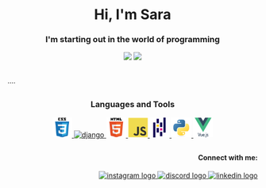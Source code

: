 <h1 align="center">Hi, I'm Sara</h1>
<h3 align="center">I'm starting out in the world of programming</h3>

<div style="text-align: center;">
  <img style="display: inline-block;" src="https://github-readme-stats.vercel.app/api?username=saaxzq&theme=buefy&show_icons=true" />
  <img style="display: inline-block;" src="https://github-readme-stats.vercel.app/api/top-langs?username=saaxzq&theme=buefy&show_icons=true" />
</div>

##

....

##

<h3 align="center">Languages and Tools</h3>

<p align="center"> <a href="https://www.w3schools.com/css/" target="_blank" rel="noreferrer"> <img src="https://raw.githubusercontent.com/devicons/devicon/master/icons/css3/css3-original-wordmark.svg" alt="css3" width="40" height="40"/> </a> <a href="https://www.djangoproject.com/" target="_blank" rel="noreferrer"> <img src="https://cdn.worldvectorlogo.com/logos/django.svg" alt="django" width="40" height="40"/> </a> <a href="https://www.w3.org/html/" target="_blank" rel="noreferrer"> <img src="https://raw.githubusercontent.com/devicons/devicon/master/icons/html5/html5-original-wordmark.svg" alt="html5" width="40" height="40"/> </a> <a href="https://developer.mozilla.org/en-US/docs/Web/JavaScript" target="_blank" rel="noreferrer"> <img src="https://raw.githubusercontent.com/devicons/devicon/master/icons/javascript/javascript-original.svg" alt="javascript" width="40" height="40"/> </a> <a href="https://pandas.pydata.org/" target="_blank" rel="noreferrer"> <img src="https://raw.githubusercontent.com/devicons/devicon/2ae2a900d2f041da66e950e4d48052658d850630/icons/pandas/pandas-original.svg" alt="pandas" width="40" height="40"/> </a> <a href="https://www.python.org" target="_blank" rel="noreferrer"> <img src="https://raw.githubusercontent.com/devicons/devicon/master/icons/python/python-original.svg" alt="python" width="40" height="40"/> </a> <a href="https://vuejs.org/" target="_blank" rel="noreferrer"> <img src="https://raw.githubusercontent.com/devicons/devicon/master/icons/vuejs/vuejs-original-wordmark.svg" alt="vuejs" width="40" height="40"/> </a> </p>

##

<h4 align="right">Connect with me:</h4>
<div align="right">
  <a href="https://www.instagram.com/saaxzq/" target="_blank">
    <img src="https://raw.githubusercontent.com/maurodesouza/profile-readme-generator/master/src/assets/icons/social/instagram/default.svg" width="29" height="21" alt="instagram logo"  />
  </a>
  <a href="https://discord.com/users/397969375400951808" target="_blank">
    <img src="https://raw.githubusercontent.com/maurodesouza/profile-readme-generator/master/src/assets/icons/social/discord/default.svg" width="29" height="21" alt="discord logo"  />
  </a>
  <a href="https://www.linkedin.com/in/sara-oliveira-90530620a/" target="_blank">
    <img src="https://raw.githubusercontent.com/maurodesouza/profile-readme-generator/master/src/assets/icons/social/linkedin/default.svg" width="29" height="21" alt="linkedin logo"  />
  </a>
</div>

